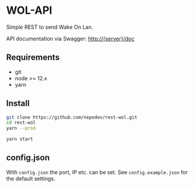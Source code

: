 # WOL-API

Simple REST to send Wake On Lan.

API documentation via Swagger: <http://{server}/doc>

## Requirements

* git
* node >= 12.x
* yarn

## Install

```bash
git clone https://github.com/nepodev/rest-wol.git
cd rest-wol
yarn --prod

yarn start
```

## config.json

With `config.json` the port, IP etc. can be set. See `config.example.json` for the default settings.
